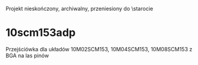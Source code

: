 Projekt nieskończony, archiwalny, przeniesiony do \starocie
# 10scm153adp
Przejściówka dla układów 10M02SCM153, 10M04SCM153, 10M08SCM153 z BGA na las pinów
